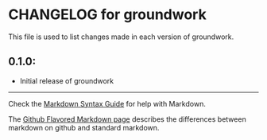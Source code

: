 # CHANGELOG for groundwork

This file is used to list changes made in each version of groundwork.

## 0.1.0:

* Initial release of groundwork

- - - 
Check the [Markdown Syntax Guide](http://daringfireball.net/projects/markdown/syntax) for help with Markdown.

The [Github Flavored Markdown page](http://github.github.com/github-flavored-markdown/) describes the differences between markdown on github and standard markdown.
